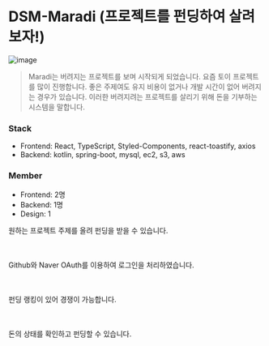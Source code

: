 # DSM-Maradi (프로젝트를 펀딩하여 살려보자!)

![image](https://user-images.githubusercontent.com/81161675/231728521-86acef06-2aca-4b9a-b24f-c9e06936660d.png)

> Maradi는 버려지는 프로젝트를 보며 시작되게 되었습니다. 요즘 토이 프로젝트를 많이 진행합니다. 좋은 주제여도 유지 비용이 없거나 개발 시간이 없어 버려지는 경우가 있습니다. 이러한 버려지려는 프로젝트를 살리기 위해 돈을 기부하는 시스템을 말합니다. 

### Stack

- Frontend: React, TypeScript, Styled-Components, react-toastify, axios
- Backend: kotlin, spring-boot, mysql, ec2, s3, aws 

### Member

- Frontend: 2명
- Backend: 1명
- Design: 1

원하는 프로젝트 주제를 올려 펀딩을 받을 수 있습니다.
<br />
<br />
<br />

Github와 Naver OAuth를 이용하여 로그인을 처리하였습니다.
<br />
<br />
<br />

펀딩 랭킹이 있어 경쟁이 가능합니다. 
<br />
<br />
<br />

돈의 상태를 확인하고 펀딩할 수 있습니다.
<br />
<br />
<br />

